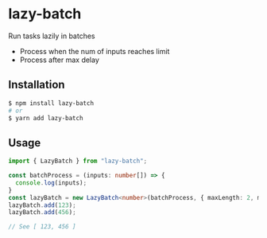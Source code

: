 # lazy-batch

Run tasks lazily in batches

- Process when the num of inputs reaches limit
- Process after max delay

## Installation

```sh
$ npm install lazy-batch
# or
$ yarn add lazy-batch
```

## Usage

```ts
import { LazyBatch } from "lazy-batch";

const batchProcess = (inputs: number[]) => {
  console.log(inputs);
}
const lazyBatch = new LazyBatch<number>(batchProcess, { maxLength: 2, maxDelay: 3000 });
lazyBatch.add(123);
lazyBatch.add(456);

// See [ 123, 456 ]
```
